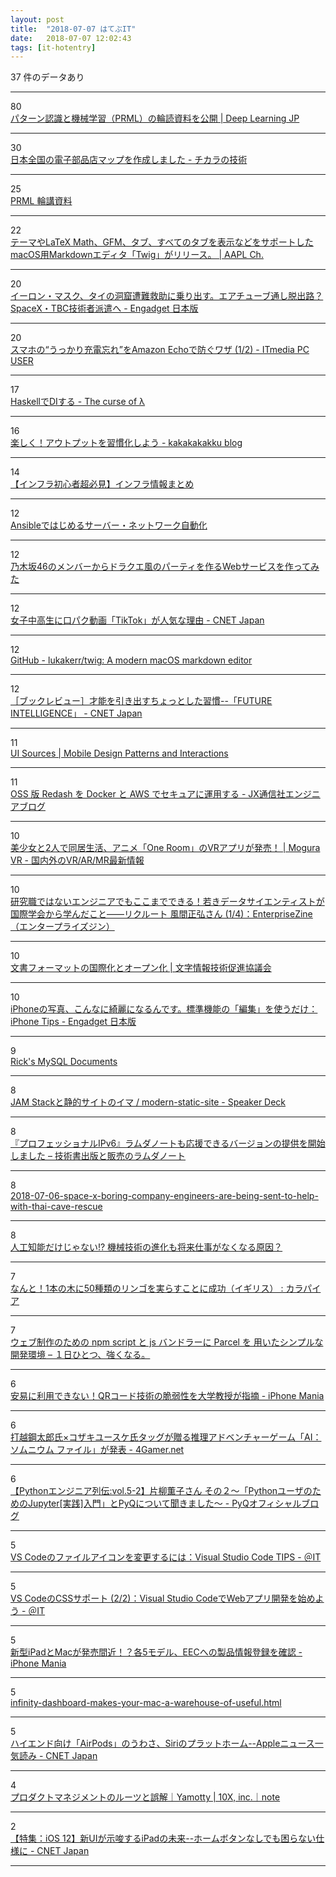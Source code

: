 ```yaml
---
layout: post
title:  "2018-07-07 はてぶIT"
date:   2018-07-07 12:02:43
tags: [it-hotentry]
---
```

37 件のデータあり

<hr><div class="row">
<div class="col-1"><span class="badge badge-pill badge-success h2">80</span></div>
<div class="col-11"><a href='http://deeplearning.jp/deep-learning-day18-2/' target='_blank'>パターン認識と機械学習（PRML）の輪読資料を公開 | Deep Learning JP</a></div>
</div>
<hr>
<div class="row">
<div class="col-1"><span class="badge badge-pill badge-success h2">30</span></div>
<div class="col-11"><a href='http://power-of-tech.hatenablog.com/entry/2018/07/06/191816' target='_blank'>日本全国の電子部品店マップを作成しました - チカラの技術</a></div>
</div>
<hr>
<div class="row">
<div class="col-1"><span class="badge badge-pill badge-success h2">25</span></div>
<div class="col-11"><a href='http://deeplearning.jp/seminar/#1515565927378-9a11fdc4-798a' target='_blank'>PRML 輪講資料</a></div>
</div>
<hr>
<div class="row">
<div class="col-1"><span class="badge badge-pill badge-success h2">22</span></div>
<div class="col-11"><a href='https://applech2.com/archives/20180706-twig-modern-macos-markdown-editor.html' target='_blank'>テーマやLaTeX Math、GFM、タブ、すべてのタブを表示などをサポートしたmacOS用Markdownエディタ「Twig」がリリース。 | AAPL Ch.</a></div>
</div>
<hr>
<div class="row">
<div class="col-1"><span class="badge badge-pill badge-success h2">20</span></div>
<div class="col-11"><a href='https://japanese.engadget.com/2018/07/06/spacex-tbc/' target='_blank'>イーロン・マスク、タイの洞窟遭難救助に乗り出す。エアチューブ通し脱出路？SpaceX・TBC技術者派遣へ - Engadget 日本版</a></div>
</div>
<hr>
<div class="row">
<div class="col-1"><span class="badge badge-pill badge-success h2">20</span></div>
<div class="col-11"><a href='http://www.itmedia.co.jp/pcuser/articles/1807/07/news022.html' target='_blank'>スマホの“うっかり充電忘れ”をAmazon Echoで防ぐワザ (1/2) - ITmedia PC USER</a></div>
</div>
<hr>
<div class="row">
<div class="col-1"><span class="badge badge-pill badge-success h2">17</span></div>
<div class="col-11"><a href='https://myuon.github.io/posts/haskell-di/' target='_blank'>HaskellでDIする - The curse of λ</a></div>
</div>
<hr>
<div class="row">
<div class="col-1"><span class="badge badge-pill badge-success h2">16</span></div>
<div class="col-11"><a href='https://kakakakakku.hatenablog.com/entry/2018/07/06/184236' target='_blank'>楽しく！アウトプットを習慣化しよう - kakakakakku blog</a></div>
</div>
<hr>
<div class="row">
<div class="col-1"><span class="badge badge-pill badge-success h2">14</span></div>
<div class="col-11"><a href='https://qiita.com/enzen/items/aa98ff1dc502d0ff09ad' target='_blank'>【インフラ初心者超必見】インフラ情報まとめ</a></div>
</div>
<hr>
<div class="row">
<div class="col-1"><span class="badge badge-pill badge-success h2">12</span></div>
<div class="col-11"><a href='https://www.slideshare.net/akira6592/ansible-svnw-automation20180705' target='_blank'>Ansibleではじめるサーバー・ネットワーク自動化</a></div>
</div>
<hr>
<div class="row">
<div class="col-1"><span class="badge badge-pill badge-success h2">12</span></div>
<div class="col-11"><a href='https://qiita.com/kikutaro/items/5f4d89b6defac34be052' target='_blank'>乃木坂46のメンバーからドラクエ風のパーティを作るWebサービスを作ってみた</a></div>
</div>
<hr>
<div class="row">
<div class="col-1"><span class="badge badge-pill badge-success h2">12</span></div>
<div class="col-11"><a href='https://japan.cnet.com/article/35121876/' target='_blank'>女子中高生に口パク動画「TikTok」が人気な理由 - CNET Japan</a></div>
</div>
<hr>
<div class="row">
<div class="col-1"><span class="badge badge-pill badge-success h2">12</span></div>
<div class="col-11"><a href='https://github.com/lukakerr/twig' target='_blank'>GitHub - lukakerr/twig: A modern macOS markdown editor</a></div>
</div>
<hr>
<div class="row">
<div class="col-1"><span class="badge badge-pill badge-success h2">12</span></div>
<div class="col-11"><a href='https://japan.cnet.com/article/35121381/' target='_blank'>［ブックレビュー］才能を引き出すちょっとした習慣--「FUTURE INTELLIGENCE」 - CNET Japan</a></div>
</div>
<hr>
<div class="row">
<div class="col-1"><span class="badge badge-pill badge-success h2">11</span></div>
<div class="col-11"><a href='https://www.uisources.com/' target='_blank'>UI Sources | Mobile Design Patterns and Interactions</a></div>
</div>
<hr>
<div class="row">
<div class="col-1"><span class="badge badge-pill badge-success h2">11</span></div>
<div class="col-11"><a href='https://tech.jxpress.net/entry/2018/07/06/173319' target='_blank'>OSS 版 Redash を Docker と AWS でセキュアに運用する - JX通信社エンジニアブログ</a></div>
</div>
<hr>
<div class="row">
<div class="col-1"><span class="badge badge-pill badge-success h2">10</span></div>
<div class="col-11"><a href='https://www.moguravr.com/one-room-vr-ios-app/' target='_blank'>美少女と2人で同居生活、アニメ「One Room」のVRアプリが発売！ | Mogura VR - 国内外のVR/AR/MR最新情報</a></div>
</div>
<hr>
<div class="row">
<div class="col-1"><span class="badge badge-pill badge-success h2">10</span></div>
<div class="col-11"><a href='https://enterprisezine.jp/dbonline/detail/10895' target='_blank'>研究職ではないエンジニアでもここまでできる！若きデータサイエンティストが国際学会から学んだこと――リクルート 風間正弘さん (1/4)：EnterpriseZine（エンタープライズジン）</a></div>
</div>
<hr>
<div class="row">
<div class="col-1"><span class="badge badge-pill badge-success h2">10</span></div>
<div class="col-11"><a href='http://citpc.jp/article/20180222.html' target='_blank'>文書フォーマットの国際化とオープン化 | 文字情報技術促進協議会</a></div>
</div>
<hr>
<div class="row">
<div class="col-1"><span class="badge badge-pill badge-success h2">10</span></div>
<div class="col-11"><a href='https://japanese.engadget.com/2018/07/05/iphone-iphone-tips/' target='_blank'>iPhoneの写真、こんなに綺麗になるんです。標準機能の「編集」を使うだけ：iPhone Tips - Engadget 日本版</a></div>
</div>
<hr>
<div class="row">
<div class="col-1"><span class="badge badge-pill badge-success h2">9</span></div>
<div class="col-11"><a href='http://mysql.rjweb.org/' target='_blank'>Rick's MySQL Documents</a></div>
</div>
<hr>
<div class="row">
<div class="col-1"><span class="badge badge-pill badge-success h2">8</span></div>
<div class="col-11"><a href='https://speakerdeck.com/mottox2/modern-static-site' target='_blank'>JAM Stackと静的サイトのイマ / modern-static-site - Speaker Deck</a></div>
</div>
<hr>
<div class="row">
<div class="col-1"><span class="badge badge-pill badge-success h2">8</span></div>
<div class="col-11"><a href='https://www.lambdanote.com/blogs/news/ipv6-1' target='_blank'>『プロフェッショナルIPv6』ラムダノートも応援できるバージョンの提供を開始しました – 技術書出版と販売のラムダノート</a></div>
</div>
<hr>
<div class="row">
<div class="col-1"><span class="badge badge-pill badge-success h2">8</span></div>
<div class="col-11"><a href='https://jp.techcrunch.com/2018/07/07/2018-07-06-space-x-boring-company-engineers-are-being-sent-to-help-with-thai-cave-rescue/' target='_blank'>2018-07-06-space-x-boring-company-engineers-are-being-sent-to-help-with-thai-cave-rescue</a></div>
</div>
<hr>
<div class="row">
<div class="col-1"><span class="badge badge-pill badge-success h2">8</span></div>
<div class="col-11"><a href='https://hakuma-2.com/aidesigoto' target='_blank'>人工知能だけじゃない!? 機械技術の進化も将来仕事がなくなる原因？</a></div>
</div>
<hr>
<div class="row">
<div class="col-1"><span class="badge badge-pill badge-success h2">7</span></div>
<div class="col-11"><a href='http://karapaia.com/archives/52173478.html' target='_blank'>なんと！1本の木に50種類のリンゴを実らすことに成功（イギリス） : カラパイア</a></div>
</div>
<hr>
<div class="row">
<div class="col-1"><span class="badge badge-pill badge-success h2">7</span></div>
<div class="col-11"><a href='http://better-than-i-was-yesterday.com/npm-script-%E3%81%A8-parcel-%E3%82%92-js-%E3%83%90%E3%83%B3%E3%83%89%E3%83%A9%E3%83%BC%E3%81%AB%E7%94%A8%E3%81%84%E3%81%9F%E3%82%B7%E3%83%B3%E3%83%97%E3%83%AB%E3%81%AA%E9%96%8B%E7%99%BA%E7%92%B0/' target='_blank'>ウェブ制作のための npm script と js バンドラーに Parcel を 用いたシンプルな開発環境 – １日ひとつ、強くなる。</a></div>
</div>
<hr>
<div class="row">
<div class="col-1"><span class="badge badge-pill badge-success h2">6</span></div>
<div class="col-11"><a href='https://iphone-mania.jp/news-217857/' target='_blank'>安易に利用できない！QRコード技術の脆弱性を大学教授が指摘 - iPhone Mania</a></div>
</div>
<hr>
<div class="row">
<div class="col-1"><span class="badge badge-pill badge-success h2">6</span></div>
<div class="col-11"><a href='https://www.4gamer.net/games/426/G042601/20180706066/' target='_blank'>打越鋼太郎氏×コザキユースケ氏タッグが贈る推理アドベンチャーゲーム「AI：ソムニウム ファイル」が発表 - 4Gamer.net</a></div>
</div>
<hr>
<div class="row">
<div class="col-1"><span class="badge badge-pill badge-success h2">6</span></div>
<div class="col-11"><a href='http://blog.pyq.jp/entry/lives_of_engineer_005_2' target='_blank'>【Pythonエンジニア列伝:vol.5-2】片柳薫子さん その２〜「PythonユーザのためのJupyter[実践]入門」とPyQについて聞きました〜 - PyQオフィシャルブログ</a></div>
</div>
<hr>
<div class="row">
<div class="col-1"><span class="badge badge-pill badge-success h2">5</span></div>
<div class="col-11"><a href='http://www.atmarkit.co.jp/ait/articles/1807/06/news025.html' target='_blank'>VS Codeのファイルアイコンを変更するには：Visual Studio Code TIPS - ＠IT</a></div>
</div>
<hr>
<div class="row">
<div class="col-1"><span class="badge badge-pill badge-success h2">5</span></div>
<div class="col-11"><a href='http://www.atmarkit.co.jp/ait/articles/1807/03/news025_2.html' target='_blank'>VS CodeのCSSサポート (2/2)：Visual Studio CodeでWebアプリ開発を始めよう - ＠IT</a></div>
</div>
<hr>
<div class="row">
<div class="col-1"><span class="badge badge-pill badge-success h2">5</span></div>
<div class="col-11"><a href='https://iphone-mania.jp/news-217876/' target='_blank'>新型iPadとMacが発売間近！？各5モデル、EECへの製品情報登録を確認 - iPhone Mania</a></div>
</div>
<hr>
<div class="row">
<div class="col-1"><span class="badge badge-pill badge-success h2">5</span></div>
<div class="col-11"><a href='https://www.lifehacker.jp/2018/07/infinity-dashboard-makes-your-mac-a-warehouse-of-useful.html' target='_blank'>infinity-dashboard-makes-your-mac-a-warehouse-of-useful.html</a></div>
</div>
<hr>
<div class="row">
<div class="col-1"><span class="badge badge-pill badge-success h2">5</span></div>
<div class="col-11"><a href='https://japan.cnet.com/article/35121923/' target='_blank'>ハイエンド向け「AirPods」のうわさ、Siriのプラットホーム--Appleニュース一気読み - CNET Japan</a></div>
</div>
<hr>
<div class="row">
<div class="col-1"><span class="badge badge-pill badge-success h2">4</span></div>
<div class="col-11"><a href='https://note.mu/yamotty/n/n4a897f40275b' target='_blank'>プロダクトマネジメントのルーツと誤解｜Yamotty | 10X, inc.｜note</a></div>
</div>
<hr>
<div class="row">
<div class="col-1"><span class="badge badge-pill badge-success h2">2</span></div>
<div class="col-11"><a href='https://japan.cnet.com/article/35121343/' target='_blank'>【特集：iOS 12】新UIが示唆するiPadの未来--ホームボタンなしでも困らない仕様に - CNET Japan</a></div>
</div>
<hr>
